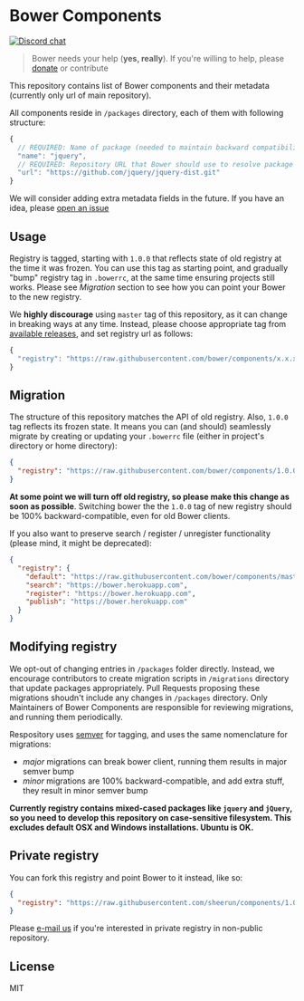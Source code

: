 # Bower Components

[![Discord chat](https://img.shields.io/badge/discord-join%20chat%20%E2%86%92-brightgreen.svg?style=flat)](https://discord.gg/yJtVBnp)

> Bower needs your help (**yes, really**). If you're willing to help, please [donate](https://salt.bountysource.com/teams/bower) or contribute

This repository contains list of Bower components and their metadata (currently only url of main repository).

All components reside in `/packages` directory, each of them with following structure:

```js
{
  // REQUIRED: Name of package (needed to maintain backward compatibility with old registry)
  "name": "jquery",
  // REQUIRED: Repository URL that Bower should use to resolve package
  "url": "https://github.com/jquery/jquery-dist.git"
}
```

We will consider adding extra metadata fields in the future. If you have an idea, please [open an issue](https://github.com/bower/components/issues)

## Usage

Registry is tagged, starting with `1.0.0` that reflects state of old registry at the time it was frozen. You can use this tag as starting point, and gradually "bump" registry tag in `.bowerrc`, at the same time ensuring projects still works. Please see *Migration* section to see how you can point your Bower to the new registry.

We **highly discourage** using `master` tag of this repository, as it can change in breaking ways at any time. Instead, please choose appropriate tag from [available releases](https://github.com/bower/components/releases), and set registry url as follows:

```js
{
  "registry": "https://raw.githubusercontent.com/bower/components/x.x.x"
}
```

## Migration

The structure of this repository matches the API of old registry. Also, `1.0.0` tag reflects its frozen state. It means you can (and should) seamlessly migrate by creating or updating your `.bowerrc` file (either in project's directory or home directory):

```json
{
  "registry": "https://raw.githubusercontent.com/bower/components/1.0.0"
}
```

**At some point we will turn off old registry, so please make this change as soon as possible**. Switching bower the the `1.0.0` tag of new registry should be 100% backward-compatible, even for old Bower clients.

If you also want to preserve search / register / unregister functionality (please mind, it might be deprecated):

```json
{
  "registry": {
    "default": "https://raw.githubusercontent.com/bower/components/master",
    "search": "https://bower.herokuapp.com",
    "register": "https://bower.herokuapp.com",
    "publish": "https://bower.herokuapp.com"
  }
}
```

## Modifying registry

We opt-out of changing entries in `/packages` folder directly. Instead, we encourage contributors to create migration scripts in `/migrations` directory that update packages appropriately. Pull Requests proposing these migrations shoudn't include any changes in `/packages` directory. Only Maintainers of Bower Components are responsible for reviewing migrations, and running them periodically.

Respository uses [semver](http://semver.org/) for tagging, and uses the same nomenclature for migrations:

- *major* migrations can break bower client, running them results in major semver bump
- *minor* migrations are 100% backward-compatible, and add extra stuff, they result in minor semver bump

**Currently registry contains mixed-cased packages like `jquery` and `jQuery`, so you need to develop this repository on case-sensitive filesystem. This excludes default OSX and Windows installations. Ubuntu is OK.**

## Private registry

You can fork this registry and point Bower to it instead, like so:

```json
{
  "registry": "https://raw.githubusercontent.com/sheerun/components/1.0.0"
}
```

Please [e-mail us](email:team@bower.io) if you're interested in private registry in non-public repository.

## License

MIT
